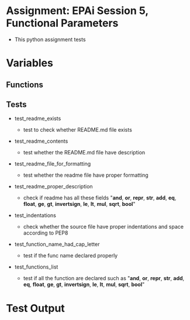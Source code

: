 # Assignment: EPAi Session 5, Functional Parameters
- This python assignment tests 

# Variables

## Functions

## Tests

- test_readme_exists
	- test to check whether README.md file exists

- test_readme_contents
    - test whether the README.md file have description  
	
- test_readme_file_for_formatting
    - test whether the readme file have proper formatting 

- test_readme_proper_description
	- check if readme has all these fields "__and__,  __or__, __repr__, __str__, __add__, __eq__, __float__, __ge__, __gt__, __invertsign__, __le__, __lt__, __mul__, __sqrt__, __bool__"

- test_indentations
    - check whether the source file have proper indentations and space according to PEP8

- test_function_name_had_cap_letter
	- test if the func name declared properly
	
- test_functions_list
    - test if all the function are declared such as "__and__,  __or__, __repr__, __str__, __add__, __eq__, __float__, __ge__, __gt__, __invertsign__, __le__, __lt__, __mul__, __sqrt__, __bool__"
	
# Test Output



